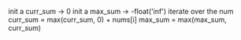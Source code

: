 init a curr_sum -> 0
init a max_sum -> -float('inf')
iterate over the num
curr_sum = max(curr_sum, 0) + nums[i]
max_sum = max(max_sum, curr_sum)